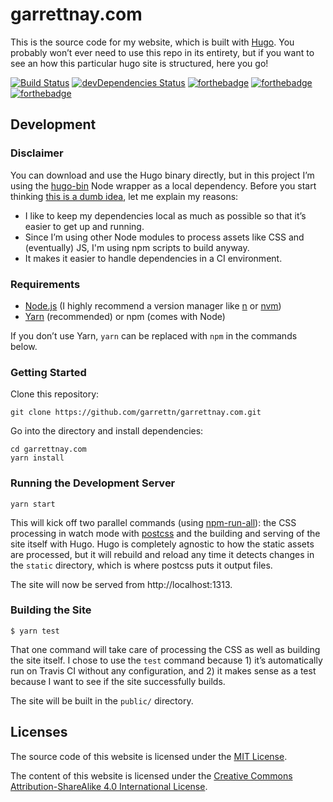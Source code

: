 # garrettnay.com

This is the source code for my website, which is built with [Hugo](http://gohugo.io/). You probably won’t ever need to use this repo in its entirety, but if you want to see an how this particular hugo site is structured, here you go!

[![Build Status](https://travis-ci.org/garrettn/garrettnay.com.svg)](https://travis-ci.org/garrettn/garrettnay.com)
[![devDependencies Status](https://david-dm.org/garrettn/garrettnay.com/dev-status.svg)](https://david-dm.org/garrettn/garrettnay.com?type=dev)
[![forthebadge](http://forthebadge.com/images/badges/uses-html.svg)](http://forthebadge.com)
[![forthebadge](http://forthebadge.com/images/badges/uses-css.svg)](http://forthebadge.com)
[![forthebadge](http://forthebadge.com/images/badges/uses-badges.svg)](http://forthebadge.com)

## Development

### Disclaimer

You can download and use the Hugo binary directly, but in this project I’m using the [hugo-bin](https://github.com/fenneclab/hugo-bin) Node wrapper as a local dependency. Before you start thinking [this is a dumb idea](https://twitter.com/hipsterhacker/status/401817229672468481),
let me explain my reasons:

- I like to keep my dependencies local as much as possible so that it’s easier to get up and running.
- Since I’m using other Node modules to process assets like CSS and (eventually) JS, I'm using npm scripts to build anyway.
- It makes it easier to handle dependencies in a CI environment.

### Requirements

- [Node.js](https://nodejs.org) (I highly recommend a version manager like [n](https://github.com/tj/n) or [nvm](https://github.com/creationix/nvm))
- [Yarn](https://yarnpkg.com/) (recommended) or npm (comes with Node)

If you don’t use Yarn, `yarn` can be replaced with `npm` in the commands below.

### Getting Started

Clone this repository:

```
git clone https://github.com/garrettn/garrettnay.com.git
```

Go into the directory and install dependencies:

```
cd garrettnay.com
yarn install
```

### Running the Development Server

```
yarn start
```

This will kick off two parallel commands (using [npm-run-all](https://www.npmjs.com/package/npm-run-all)): the CSS processing in watch mode with [postcss](https://www.npmjs.com/package/postcss-cli) and the building and serving of the site itself with Hugo. Hugo is completely agnostic to how the static assets are processed, but it will rebuild and reload any time it detects changes in the `static` directory, which is where postcss puts it output files.

The site will now be served from http://localhost:1313.

### Building the Site

```
$ yarn test
```

That one command will take care of processing the CSS as well as building the site itself. I chose to use the `test` command because 1) it’s automatically run on Travis CI without any configuration, and 2) it makes sense as a test because I want to see if the site successfully builds.

The site will be built in the `public/` directory.

## Licenses

The source code of this website is licensed under the [MIT License](LICENSE.txt).

The content of this website is licensed under the [Creative Commons Attribution-ShareAlike 4.0 International License](LICENSE-content.txt).
